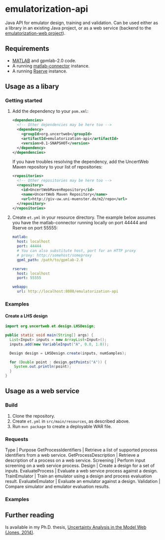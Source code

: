 # emulatorization-api

Java API for emulator design, training and validation. Can be used either as a library in an existing Java project, or as a web service (backend to the [emulatorization-web project](https://github.com/itszootime/emulatorization-web)).

## Requirements

- [MATLAB](mathworks.com/products/matlab/) and gpmlab-2.0 code.
- A running [matlab-connector](https://github.com/itszootime/matlab-connector) instance.
- A running [Rserve](http://rforge.net/Rserve/) instance.

## Usage as a libary

### Getting started

1. Add the dependency to your `pom.xml`:

    ```xml
    <dependencies>
      <!-- Other dependencies may be here too -->
      <dependency>
        <groupId>org.uncertweb</groupId>
        <artifactId>emulatorization-api</artifactId>
        <version>0.1-SNAPSHOT</version>
      </dependency>
    </dependencies>
    ```

    If you have troubles resolving the dependency, add the UncertWeb Maven repository to your list of repositories:

    ```xml
    <repositories>
      <!-- Other repositories may be here too -->
      <repository>
        <id>UncertWebMavenRepository</id>
        <name>UncertWeb Maven Repository</name>
        <url>http://giv-uw.uni-muenster.de/m2/repo</url>
      </repository>
    </repositories>
    ```

2. Create `et.yml` in your resource directory. The example below assumes you have the matlab-connector running locally on port 44444 and Rserve on port 55555:

    ```yaml
    matlab:
      host: localhost
      port: 44444
      # You can also substitute host, port for an HTTP proxy
      # proxy: http://somehost/someproxy
      gpml_path: /path/to/gpmlab-2.0

    rserve:
      host: localhost
      port: 55555

    webapp:
      url: http://localhost:8080/emulatorization-api
    ```

### Examples

#### Create a LHS design

```java
import org.uncertweb.et.design.LHSDesign;

public static void main(String[] args) {
  List<Input> inputs = new ArrayList<Input>();
  inputs.add(new VariableInput("A", 0.0, 1.0));

  Design design = LHSDesign.create(inputs, numSamples);

  for (Double point : design.getPoints("A")) {
    System.out.println(point);
  }
}
```

## Usage as a web service

### Build

1. Clone the repository.
2. Create `et.yml` in `src/main/resources`, as described above.
3. Run `mvn package` to create a deployable WAR file.

### Requests

Type | Purpose
GetProcessIdentifiers | Retrieve a list of supported process identifiers from a web service.
GetProcessDescription | Retrieve a description of a process on a web service.
Screening | Perform input screening on a web service process.
Design | Create a design for a set of inputs.
EvaluateProcess | Evaluate a web service process against a design.
TrainEmulator | Train an emulator using a design and process evaluation result.
EvaluateEmulator | Evaluate an emulator against a design.
Validation | Compare simulator and emulator evaluation results.

### Examples

## Further reading

Is available in my Ph.D. thesis, [Uncertainty Analysis in the Model Web (Jones, 2014)](https://research.aston.ac.uk/portal/en/theses/uncertainty-analysis-in-the-model-web(0f4f5b5d-aab9-4097-aff1-7efc31603613).html).
